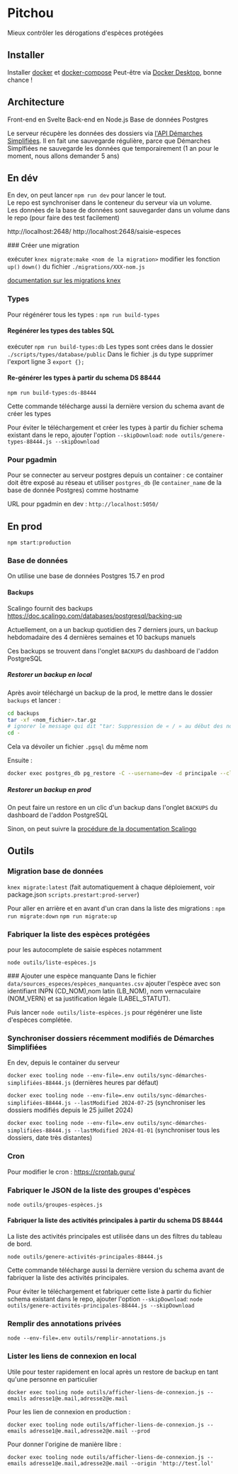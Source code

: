 # Pitchou

Mieux contrôler les dérogations d'espèces protégées


## Installer

Installer [docker](https://docs.docker.com/engine/) et [docker-compose](https://docs.docker.com/compose/)
Peut-être via [Docker Desktop](https://docs.docker.com/desktop/), bonne chance !


## Architecture

Front-end en Svelte
Back-end en Node.js
Base de données Postgres

Le serveur récupère les données des dossiers via [l'API Démarches Simplifiées](https://doc.demarches-simplifiees.fr/api-graphql). Il en fait une sauvegarde régulière, parce que Démarches Simplfiées ne sauvegarde les données que temporairement (1 an pour le moment, nous allons demander 5 ans)


## En dév

En dev, on peut lancer `npm run dev` pour lancer le tout.\
Le repo est synchroniser dans le conteneur du serveur via un volume.\
Les données de la base de données sont sauvegarder dans un volume dans le repo (pour faire des test facilement)

http://localhost:2648/
http://localhost:2648/saisie-especes

### Créer une migration

exécuter `knex migrate:make <nom de la migration>`
modifier les fonction `up()` `down()` du fichier `./migrations/XXX-nom.js`

[documentation sur les migrations knex](https://knexjs.org/guide/migrations.html)

### Types

Pour régénérer tous les types :
`npm run build-types`

#### Regénérer les types des tables SQL

exécuter `npm run build-types:db`
Les types sont crées dans le dossier `./scripts/types/database/public`
Dans le fichier .js du type supprimer l'export ligne 3 `export {};`


#### Re-générer les types à partir du schema DS 88444

`npm run build-types:ds-88444`

Cette commande télécharge aussi la dernière version du schema avant de créer les types

Pour éviter le téléchargement et créer les types à partir du fichier schema existant dans le repo, ajouter l'option `--skipDownload`:
`node outils/genere-types-88444.js --skipDownload`


### Pour pgadmin

Pour se connecter au serveur postgres depuis un container : ce container doit être exposé au réseau et utiliser `postgres_db` (le `container_name` de la base de donnée Postgres) comme hostname 

URL pour pgadmin en dev : 
`http://localhost:5050/`


## En prod

`npm start:production`

### Base de données

On utilise une base de données Postgres 15.7 en prod

#### Backups

Scalingo fournit des backups
https://doc.scalingo.com/databases/postgresql/backing-up

Actuellement, on a un backup quotidien des 7 derniers jours, un backup hebdomadaire des 4 dernières semaines et 10 backups manuels

Ces backups se trouvent dans l'onglet `BACKUPS` du dashboard de l'addon PostgreSQL


##### Restorer un backup en local

Après avoir téléchargé un backup de la prod, le mettre dans le dossier `backups` et lancer : 

```sh
cd backups
tar -xf <nom_fichier>.tar.gz
# ignorer le message qui dit "tar: Suppression de « / » au début des noms des membres"
cd -
```

Cela va dévoiler un fichier `.pgsql` du même nom

Ensuite :

```sh
docker exec postgres_db pg_restore -C --username=dev -d principale --clean --no-owner --jobs=6 /var/lib/pitchou/backups/<nom_fichier>.pgsql
```

##### Restorer un backup en prod

On peut faire un restore en un clic d'un backup dans l'onglet `BACKUPS` du dashboard de l'addon PostgreSQL

Sinon, on peut suivre la [procédure de la documentation Scalingo](https://doc.scalingo.com/databases/postgresql/restoring)



## Outils

### Migration base de données

`knex migrate:latest` (fait automatiquement à chaque déploiement, voir package.json `scripts.prestart:prod-server`)

Pour aller en arrière et en avant d'un cran dans la liste des migrations : 
`npm run migrate:down`
`npm run migrate:up`

### Fabriquer la liste des espèces protégées

pour les autocomplete de saisie espèces notamment

`node outils/liste-espèces.js`

### Ajouter une espèce manquante
Dans le fichier `data/sources_especes/espèces_manquantes.csv` ajouter l'espèce avec son identifiant INPN (CD_NOM),nom latin (LB_NOM), nom vernaculaire (NOM_VERN) et sa justification légale (LABEL_STATUT).

Puis lancer `node outils/liste-espèces.js` pour régénérer une liste d'espèces complétée.

### Synchroniser dossiers récemment modifiés de Démarches Simplifiées

En dev, depuis le container du serveur

`docker exec tooling node --env-file=.env outils/sync-démarches-simplifiées-88444.js` (dernières heures par défaut)

`docker exec tooling node --env-file=.env outils/sync-démarches-simplifiées-88444.js --lastModified 2024-07-25` (synchroniser les dossiers modifiés depuis le 25 juillet 2024)


`docker exec tooling node --env-file=.env outils/sync-démarches-simplifiées-88444.js --lastModified 2024-01-01` (synchroniser tous les dossiers, date très distantes)

### Cron

Pour modifier le cron : https://crontab.guru/

### Fabriquer le JSON de la liste des groupes d'espèces

`node outils/groupes-espèces.js`

#### Fabriquer la liste des activités principales à partir du schema DS 88444

La liste des activités principales est utilisée dans un des filtres du 
tableau de bord.

`node outils/genere-activités-principales-88444.js`

Cette commande télécharge aussi la dernière version du schema avant de fabriquer 
la liste des activités principales.

Pour éviter le téléchargement et fabriquer cette liste à partir du fichier schema existant dans le repo, ajouter l'option `--skipDownload`:
`node outils/genere-activités-principales-88444.js --skipDownload`

### Remplir des annotations privées

`node --env-file=.env outils/remplir-annotations.js`


### Lister les liens de connexion en local

Utile pour tester rapidement en local après un restore de backup en tant qu'une personne en particulier

`docker exec tooling node outils/afficher-liens-de-connexion.js --emails adresse1@e.mail,adresse2@e.mail`

Pour les lien de connexion en production : 

`docker exec tooling node outils/afficher-liens-de-connexion.js --emails adresse1@e.mail,adresse2@e.mail --prod`

Pour donner l'origine de manière libre :

`docker exec tooling node outils/afficher-liens-de-connexion.js --emails adresse1@e.mail,adresse2@e.mail --origin 'http://test.lol'`

